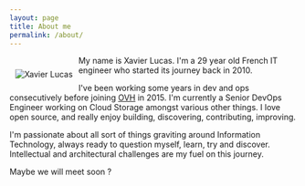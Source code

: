 ```yaml
---
layout: page
title: About me
permalink: /about/
---
```

<div class="pull-left" style="float: left; margin: 10px;">
	<p>
		<image src="/images/me.png" alt="Xavier Lucas"/>
	</p>
</div>

My name is Xavier Lucas. I'm a 29 year old French IT engineer who started its
journey back in 2010.

I've been working some years in dev and ops consecutively before joining
[OVH][ovh-cloud] in 2015. I'm currently a Senior DevOps Engineer working on
Cloud Storage amongst various other things. I love open source, and really
enjoy building, discovering, contributing, improving.

I'm passionate about all sort of things graviting around Information
Technology, always ready to question myself, learn, try and discover.
Intellectual and architectural challenges are my fuel on this journey.

Maybe we will meet soon ?

[ovh-cloud]: https://ovhcloud.com
